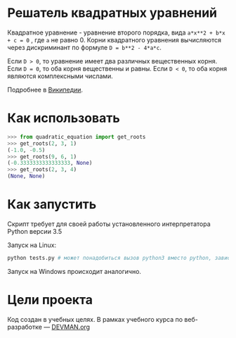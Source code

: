 # Решатель квадратных уравнений

Квадратное уравнение - уравнение второго порядка, вида `a*x**2 + b*x + c = 0` , где `а` не равно 0. Корни квадратного уравнения вычисляются через дискриминант по формуле `D = b**2 - 4*a*c`.

Если `D > 0`, то уравнение имеет два различных вещественных корня.
Если `D = 0`, то оба корня вещественны и равны.
Если `D < 0`, то оба корня являются комплексными числами.

Подробнее в [Википедии](https://ru.wikipedia.org/wiki/%D0%9A%D0%B2%D0%B0%D0%B4%D1%80%D0%B0%D1%82%D0%BD%D0%BE%D0%B5_%D1%83%D1%80%D0%B0%D0%B2%D0%BD%D0%B5%D0%BD%D0%B8%D0%B5).

# Как использовать
```python
>>> from quadratic_equation import get_roots
>>> get_roots(2, 3, 1)
(-1.0, -0.5)
>>> get_roots(9, 6, 1)
(-0.3333333333333333, None)
>>> get_roots(2, 3, 4)
(None, None)
```

# Как запустить

Скрипт требует для своей работы установленного интерпретатора Python версии 3.5

Запуск на Linux:

```bash
python tests.py # может понадобиться вызов python3 вместо python, зависит от настроек операционной системы
```

Запуск на Windows происходит аналогично.

# Цели проекта

Код создан в учебных целях. В рамках учебного курса по веб-разработке ― [DEVMAN.org](https://devman.org)

